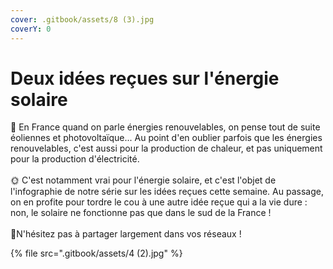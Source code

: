 ```yaml
---
cover: .gitbook/assets/8 (3).jpg
coverY: 0
---
```


# Deux idées reçues sur l'énergie solaire

🍃 En France quand on parle énergies renouvelables, on pense tout de suite éoliennes et photovoltaïque... Au point d'en oublier parfois que les énergies renouvelables, c'est aussi pour la production de chaleur, et pas uniquement pour la production d'électricité.\
\
🌞 C'est notamment vrai pour l'énergie solaire, et c'est l'objet de l'infographie de notre série sur les idées reçues cette semaine. Au passage, on en profite pour tordre le cou à une autre idée reçue qui a la vie dure : non, le solaire ne fonctionne pas que dans le sud de la France !\
\
👋N'hésitez pas à partager largement dans vos réseaux !

{% file src=".gitbook/assets/4 (2).jpg" %}
